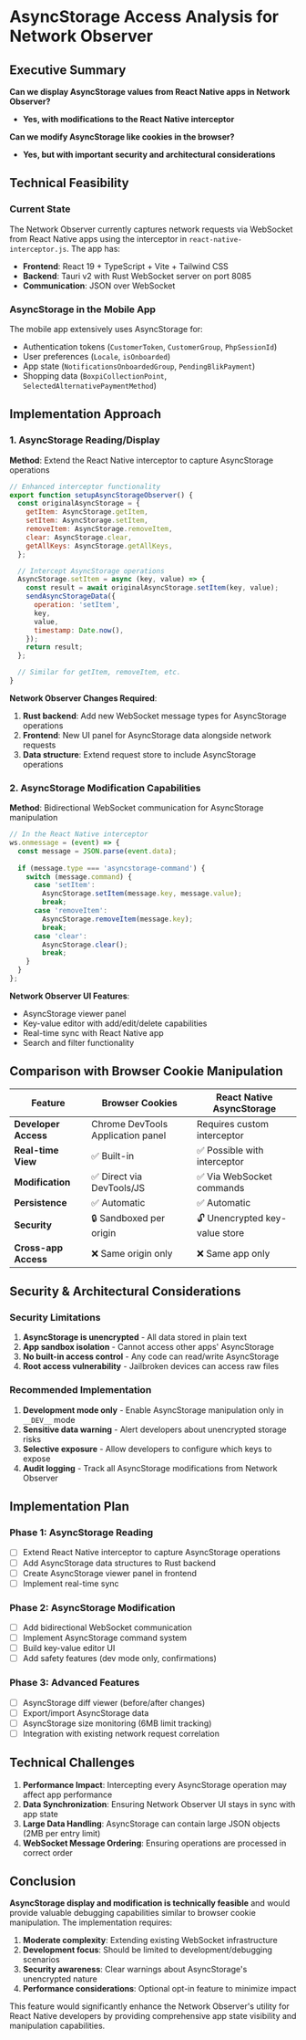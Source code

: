 # AsyncStorage Access Analysis for Network Observer

## Executive Summary

**Can we display AsyncStorage values from React Native apps in Network Observer?**
- **Yes, with modifications to the React Native interceptor**

**Can we modify AsyncStorage like cookies in the browser?**  
- **Yes, but with important security and architectural considerations**

## Technical Feasibility

### Current State
The Network Observer currently captures network requests via WebSocket from React Native apps using the interceptor in `react-native-interceptor.js`. The app has:

- **Frontend**: React 19 + TypeScript + Vite + Tailwind CSS
- **Backend**: Tauri v2 with Rust WebSocket server on port 8085
- **Communication**: JSON over WebSocket

### AsyncStorage in the Mobile App
The mobile app extensively uses AsyncStorage for:
- Authentication tokens (`CustomerToken`, `CustomerGroup`, `PhpSessionId`)
- User preferences (`Locale`, `isOnboarded`)
- App state (`NotificationsOnboardedGroup`, `PendingBlikPayment`)
- Shopping data (`BoxpiCollectionPoint`, `SelectedAlternativePaymentMethod`)

## Implementation Approach

### 1. AsyncStorage Reading/Display

**Method**: Extend the React Native interceptor to capture AsyncStorage operations

```javascript
// Enhanced interceptor functionality
export function setupAsyncStorageObserver() {
  const originalAsyncStorage = {
    getItem: AsyncStorage.getItem,
    setItem: AsyncStorage.setItem,
    removeItem: AsyncStorage.removeItem,
    clear: AsyncStorage.clear,
    getAllKeys: AsyncStorage.getAllKeys,
  };

  // Intercept AsyncStorage operations
  AsyncStorage.setItem = async (key, value) => {
    const result = await originalAsyncStorage.setItem(key, value);
    sendAsyncStorageData({
      operation: 'setItem',
      key,
      value,
      timestamp: Date.now(),
    });
    return result;
  };

  // Similar for getItem, removeItem, etc.
}
```

**Network Observer Changes Required**:
1. **Rust backend**: Add new WebSocket message types for AsyncStorage operations
2. **Frontend**: New UI panel for AsyncStorage data alongside network requests
3. **Data structure**: Extend request store to include AsyncStorage operations

### 2. AsyncStorage Modification Capabilities

**Method**: Bidirectional WebSocket communication for AsyncStorage manipulation

```javascript
// In the React Native interceptor
ws.onmessage = (event) => {
  const message = JSON.parse(event.data);
  
  if (message.type === 'asyncstorage-command') {
    switch (message.command) {
      case 'setItem':
        AsyncStorage.setItem(message.key, message.value);
        break;
      case 'removeItem':
        AsyncStorage.removeItem(message.key);
        break;
      case 'clear':
        AsyncStorage.clear();
        break;
    }
  }
};
```

**Network Observer UI Features**:
- AsyncStorage viewer panel
- Key-value editor with add/edit/delete capabilities  
- Real-time sync with React Native app
- Search and filter functionality

## Comparison with Browser Cookie Manipulation

| Feature | Browser Cookies | React Native AsyncStorage |
|---------|----------------|---------------------------|
| **Developer Access** | Chrome DevTools Application panel | Requires custom interceptor |
| **Real-time View** | ✅ Built-in | ✅ Possible with interceptor |
| **Modification** | ✅ Direct via DevTools/JS | ✅ Via WebSocket commands |
| **Persistence** | ✅ Automatic | ✅ Automatic |
| **Security** | 🔒 Sandboxed per origin | 🔓 Unencrypted key-value store |
| **Cross-app Access** | ❌ Same origin only | ❌ Same app only |

## Security & Architectural Considerations

### Security Limitations
1. **AsyncStorage is unencrypted** - All data stored in plain text
2. **App sandbox isolation** - Cannot access other apps' AsyncStorage
3. **No built-in access control** - Any code can read/write AsyncStorage
4. **Root access vulnerability** - Jailbroken devices can access raw files

### Recommended Implementation
1. **Development mode only** - Enable AsyncStorage manipulation only in `__DEV__` mode
2. **Sensitive data warning** - Alert developers about unencrypted storage risks
3. **Selective exposure** - Allow developers to configure which keys to expose
4. **Audit logging** - Track all AsyncStorage modifications from Network Observer

## Implementation Plan

### Phase 1: AsyncStorage Reading
- [ ] Extend React Native interceptor to capture AsyncStorage operations
- [ ] Add AsyncStorage data structures to Rust backend  
- [ ] Create AsyncStorage viewer panel in frontend
- [ ] Implement real-time sync

### Phase 2: AsyncStorage Modification
- [ ] Add bidirectional WebSocket communication
- [ ] Implement AsyncStorage command system
- [ ] Build key-value editor UI
- [ ] Add safety features (dev mode only, confirmations)

### Phase 3: Advanced Features
- [ ] AsyncStorage diff viewer (before/after changes)
- [ ] Export/import AsyncStorage data
- [ ] AsyncStorage size monitoring (6MB limit tracking)
- [ ] Integration with existing network request correlation

## Technical Challenges

1. **Performance Impact**: Intercepting every AsyncStorage operation may affect app performance
2. **Data Synchronization**: Ensuring Network Observer UI stays in sync with app state
3. **Large Data Handling**: AsyncStorage can contain large JSON objects (2MB per entry limit)
4. **WebSocket Message Ordering**: Ensuring operations are processed in correct order

## Conclusion

**AsyncStorage display and modification is technically feasible** and would provide valuable debugging capabilities similar to browser cookie manipulation. The implementation requires:

1. **Moderate complexity**: Extending existing WebSocket infrastructure
2. **Development focus**: Should be limited to development/debugging scenarios
3. **Security awareness**: Clear warnings about AsyncStorage's unencrypted nature
4. **Performance considerations**: Optional opt-in feature to minimize impact

This feature would significantly enhance the Network Observer's utility for React Native developers by providing comprehensive app state visibility and manipulation capabilities.